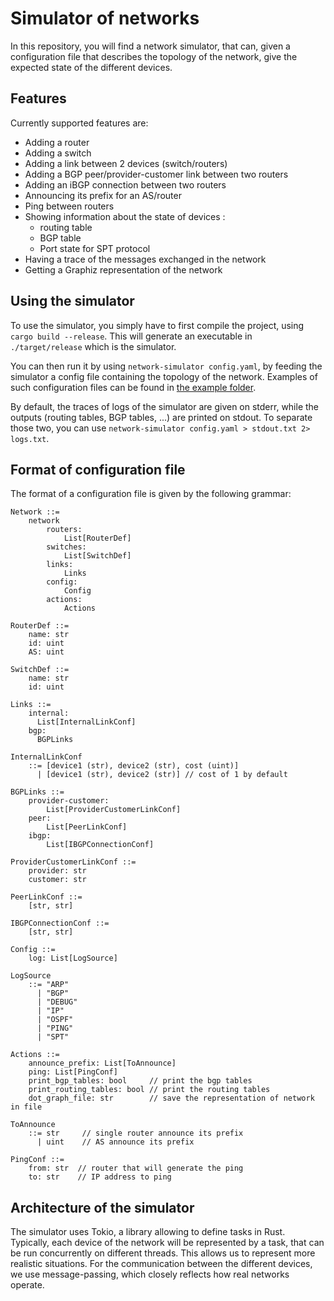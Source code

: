 # Simulator of networks

In this repository, you will find a network simulator, that can, given a configuration file that describes the topology of the network, give the expected state of the different devices.

## Features

Currently supported features are:
- Adding a router
- Adding a switch
- Adding a link between 2 devices (switch/routers)
- Adding a BGP peer/provider-customer link between two routers
- Adding an iBGP connection between two routers
- Announcing its prefix for an AS/router
- Ping between routers
- Showing information about the state of devices :
  - routing table
  - BGP table
  - Port state for SPT protocol
- Having a trace of the messages exchanged in the network
- Getting a Graphiz representation of the network


## Using the simulator

To use the simulator, you simply have to first compile the project, using `cargo build --release`. This will generate an executable in `./target/release` which is the simulator.

You can then run it by using `network-simulator config.yaml`, by feeding the simulator a config file containing the topology of the network. Examples of such configuration files can be found in [the example folder](./examples/). 

By default, the traces of logs of the simulator are given on stderr, while the outputs (routing tables, BGP tables, ...) are printed on stdout. To separate those two, you can use `network-simulator config.yaml > stdout.txt 2> logs.txt`.

## Format of configuration file

The format of a configuration file is given by the following grammar:

```
Network ::= 
    network
        routers:
            List[RouterDef]
        switches:
            List[SwitchDef]
        links:
            Links
        config:
            Config
        actions:
            Actions
    
RouterDef ::= 
    name: str
    id: uint
    AS: uint

SwitchDef ::= 
    name: str
    id: uint

Links ::=
    internal: 
      List[InternalLinkConf]
    bgp:
      BGPLinks

InternalLinkConf 
    ::= [device1 (str), device2 (str), cost (uint)] 
      | [device1 (str), device2 (str)] // cost of 1 by default

BGPLinks ::= 
    provider-customer:
        List[ProviderCustomerLinkConf]
    peer:
        List[PeerLinkConf]
    ibgp:
        List[IBGPConnectionConf]

ProviderCustomerLinkConf ::=         
    provider: str
    customer: str

PeerLinkConf ::= 
    [str, str]

IBGPConnectionConf ::=
    [str, str]

Config ::=
    log: List[LogSource]

LogSource 
    ::= "ARP"
      | "BGP"
      | "DEBUG"
      | "IP"
      | "OSPF"
      | "PING"
      | "SPT"

Actions ::=
    announce_prefix: List[ToAnnounce]
    ping: List[PingConf]
    print_bgp_tables: bool     // print the bgp tables
    print_routing_tables: bool // print the routing tables
    dot_graph_file: str        // save the representation of network in file

ToAnnounce 
    ::= str     // single router announce its prefix
      | uint    // AS announce its prefix

PingConf ::=
    from: str  // router that will generate the ping
    to: str    // IP address to ping
```

## Architecture of the simulator

The simulator uses Tokio, a library allowing to define tasks in Rust. Typically, each device of the network will be represented by a task, that can be run concurrently on different threads. This allows us to represent more realistic situations. For the communication between the different devices, we use message-passing, which closely reflects how real networks operate.